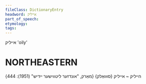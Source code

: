 ```yaml
---
fileClass: DictionaryEntry
headword: אייליק
part_of_speech: 
etymology: 
tags: 
---
```

אייליק
'oily'

NORTHEASTERN
==============

הייליק ~ אייליק {סוּוואַלק}
{מאַרק, "אונדזער ליטווישער ייִדיש" (1951): 444}
